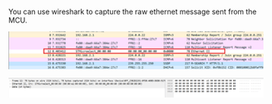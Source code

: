 You can use wireshark to capture the raw ethernet message 
sent from the MCU.

![image](wireshark.png)

![image](wireshark2.png)
